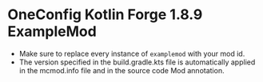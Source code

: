 # OneConfig Kotlin Forge 1.8.9 ExampleMod
- Make sure to replace every instance of `examplemod` with your mod id.
- The version specified in the build.gradle.kts file is automatically applied in the mcmod.info file and in the source code Mod annotation.